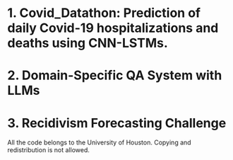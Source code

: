 # 1. Covid_Datathon: Prediction of daily Covid-19 hospitalizations and deaths using CNN-LSTMs.

# 2. Domain-Specific QA System with LLMs

# 3. Recidivism Forecasting Challenge



All the code belongs to the University of Houston. Copying and redistribution is not allowed.
